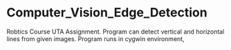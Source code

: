 # Computer_Vision_Edge_Detection
Robtics Course UTA Assignment. Program can detect vertical and horizontal lines from given images.
Program runs in cygwin environment,
